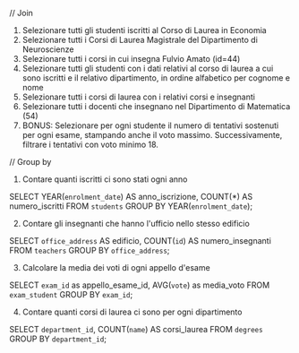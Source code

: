 // Join

1. Selezionare tutti gli studenti iscritti al Corso di Laurea in Economia
2. Selezionare tutti i Corsi di Laurea Magistrale del Dipartimento di
Neuroscienze
3. Selezionare tutti i corsi in cui insegna Fulvio Amato (id=44)
4. Selezionare tutti gli studenti con i dati relativi al corso di laurea a cui
sono iscritti e il relativo dipartimento, in ordine alfabetico per cognome e
nome
5. Selezionare tutti i corsi di laurea con i relativi corsi e insegnanti
6. Selezionare tutti i docenti che insegnano nel Dipartimento di
Matematica (54)
7. BONUS: Selezionare per ogni studente il numero di tentativi sostenuti
per ogni esame, stampando anche il voto massimo. Successivamente,
filtrare i tentativi con voto minimo 18.

// Group by

1. Contare quanti iscritti ci sono stati ogni anno

SELECT YEAR(`enrolment_date`) AS anno_iscrizione, COUNT(*) AS numero_iscritti
FROM `students`
GROUP BY YEAR(`enrolment_date`);

2. Contare gli insegnanti che hanno l'ufficio nello stesso edificio

SELECT `office_address` AS edificio, COUNT(`id`) AS numero_insegnanti
FROM `teachers`
GROUP BY `office_address`;

3. Calcolare la media dei voti di ogni appello d'esame

SELECT `exam_id` as appello_esame_id, AVG(`vote`) as media_voto
FROM `exam_student`
GROUP BY `exam_id`;

4. Contare quanti corsi di laurea ci sono per ogni dipartimento

SELECT `department_id`, COUNT(`name`) AS corsi_laurea
FROM `degrees`
GROUP BY `department_id`;

